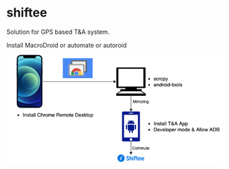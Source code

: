 # shiftee
Solution for GPS based T&amp;A system.

Install MacroDroid or automate or autoroid

![Self-editing Diagram](https://github.com/wsy8029/shiftee/blob/main/connection.png)
